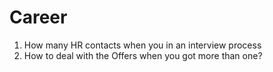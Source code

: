 # Career
1. How many HR contacts when you in an interview process
2. How to deal with the Offers when you got more than one? 
